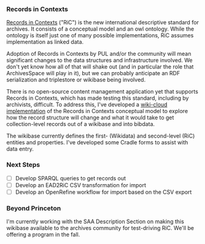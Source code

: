 ### Records in Contexts

[Records in Contexts](https://www.ica.org/ica-network/expert-groups/egad/records-in-contexts-ric/]) ("RiC") is the new international descriptive standard for archives. It consists of a conceptual model and an owl ontology. 
While the ontology is itself just one of many possible implementations, RiC assumes implementation as linked data.

Adoption of Records in Contexts by PUL and/or the community will mean significant changes to the data structures and infrastructure involved. 
We don't yet know how all of that will shake out (and in particular the role that ArchivesSpace will play in it), but we can probably anticipate an 
RDF serialization and triplestore or wikibase being involved.

There is no open-source content management application yet that supports Records in Contexts, which has made testing this standard, including by archivists, difficult. To address this, I've developed a [wiki-cloud implementation](https://recordsincontexts.wikibase.cloud/wiki/Main_Page) of the 
Records in Contexts conceptual model to explore how the record structure will change and what it would take to get collection-level records out of a 
wikibase and into bibdata.

The wikibase currently defines the first- (Wikidata) and second-level (RiC) entities and properties. I've developed some Cradle forms to assist with data entry.

### Next Steps

- [ ] Develop SPARQL queries to get records out
- [ ] Develop an EAD2RiC CSV transformation for import
- [ ] Develop an OpenRefine workflow for import based on the CSV export

### Beyond Princeton

I'm currently working with the SAA Description Section on making this wikibase available to the archives community for test-driving RiC. 
We'll be offering a program in the fall.
